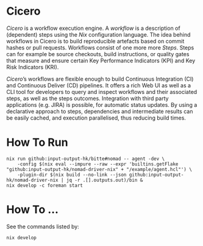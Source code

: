 # Cicero

*Cicero* is a workflow execution engine.  A *workflow* is a description of (dependent) steps using the *Nix* configuration language. The idea behind workflows in Cicero is to build reproducible artefacts based on commit hashes or pull requests. Workflows consist of one more more *Steps*. Steps can for example be source checkouts, build instructions, or quality gates that measure and ensure certain Key Performance Indicators (KPI) and Key Risk Indicators (KRI).

*Cicero*’s workflows are flexible enough to build Continuous Integration (CI) and Continuous Deliver (CD) pipelines. It offers a rich Web UI as well as a CLI tool for developers to query and inspect workflows and their associated steps, as well as the steps outcomes. Integration with third party applications (e.g. JIRA) is possible, for automatic status updates. By using a declarative approach to steps, dependencies and intermediate results can be easily cached, and execution parallelised, thus reducing build times.

# How To Run

```
nix run github:input-output-hk/bitte#nomad -- agent -dev \
	-config $(nix eval --impure --raw --expr 'builtins.getFlake "github:input-output-hk/nomad-driver-nix" + "/example/agent.hcl"') \
	-plugin-dir $(nix build --no-link --json github:input-output-hk/nomad-driver-nix | jq -r .[].outputs.out)/bin &
nix develop -c foreman start
```

# How To …

See the commands listed by:

```
nix develop
```
